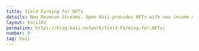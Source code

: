 ```yaml
---
title: Yield Farming for NFTs
details: New Revenue Streams. Open Koii provides NFTs with new income streams while expanding and optimizing NFT capabilities via “Koii Assets”.
layout: koii101
permalink: https://blog.koii.network/Yield-Farming-for-NFTs/
number: 9
tag: koii
---
```

